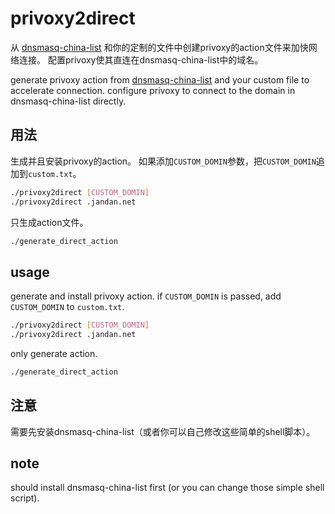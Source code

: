 # privoxy2direct

从
[dnsmasq-china-list](https://github.com/felixonmars/dnsmasq-china-list/)
和你的定制的文件中创建privoxy的action文件来加快网络连接。
配置privoxy使其直连在dnsmasq-china-list中的域名。

generate privoxy action from
[dnsmasq-china-list](https://github.com/felixonmars/dnsmasq-china-list/)
and your custom file to accelerate connection.
configure privoxy to connect to the domain in dnsmasq-china-list directly.

## 用法

生成并且安装privoxy的action。
如果添加`CUSTOM_DOMIN`参数，把`CUSTOM_DOMIN`追加到`custom.txt`。
```bash
./privoxy2direct [CUSTOM_DOMIN]
./privoxy2direct .jandan.net
```

只生成action文件。
```bash
./generate_direct_action
```

## usage

generate and install privoxy action. if `CUSTOM_DOMIN` is passed, add `CUSTOM_DOMIN` to `custom.txt`.
```bash
./privoxy2direct [CUSTOM_DOMIN]
./privoxy2direct .jandan.net
```

only generate action.
```bash
./generate_direct_action
```

## 注意

需要先安装dnsmasq-china-list（或者你可以自己修改这些简单的shell脚本）。

## note

should install dnsmasq-china-list first (or you can change those simple shell script).
